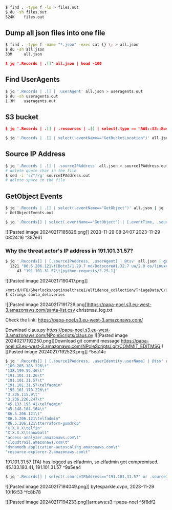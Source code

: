 ```bash
$ find . -type f -ls > files.out
$ du -sh files.out
524K    files.out
```
## Dump all json files into one file
```bash
$ find . -type f -name "*.json" -exec cat {} \; > all.json
$ du -sh all.json
33M     all.json
```

```json
$ jq '.Records | .[]' all.json | head -100
```

## Find UserAgents
```bash
$ jq '.Records | .[] | .userAgent' all.json > useragents.out
$ du -sh useragents.out
1.3M    useragents.out
```
## S3 bucket
```json
$ jq '.Records | .[] | .resources | .[] | select(.type == "AWS::S3::Bucket")' all.json | head -100
```

```bash
$ jq '.Records | .[] | select(.eventName=="GetBucketLocation")' all.json
```
## Source IP Address
```bash
$ jq '.Records | .[] | .sourceIPAddress' all.json > sourceIPAddress.out
# delete quote char in the file
$ sed -i 's/"//g' sourceIPAddress.out
# delete space in the file 
```
## GetObject Events
```bash
$ jq '.Records | .[] | select(.eventName=="GetObject")' all.json | jq -s 'sort_by(.eventTime)'
> GetObjectEvents.out

```
```bash
$ jq '.Records[] | select(.eventName=="GetObject") | [.eventTime, .sourceIPAddress, .userIdentity.arn, .eventName] | @tsv' all.json | sort | less
```
![[Pasted image 20240217185826.png]]
2023-11-29 08:24:07
2023-11-29 08:24:16 ^387e61

### Why the threat actor's IP address in 191.101.31.57?
```bash
$ jq '.Records[] | [.sourceIPAddress, .userAgent] | @tsv' all.json | grep python | uniq -c
  1321 "86.5.206.121\t[Boto3/1.29.7 md/Botocore#1.32.7 ua/2.0 os/linux#6.2.0-37-generic md/arch#x86_64 lang/python#3.10.12 md/pyimpl#CPython cfg/retry-mode#legacy Botocore/1.32.7]"
     43 "191.101.31.57\t[python-requests/2.25.1]"
```
![[Pasted image 20240217190417.png]]

```bash
/mnt/d/HTB/Sherlocks/optinseltrace1/elfidence_collection/TriageData/C/Users/Elfin/Appdata/Roaming/top-secret
$ strings santa_deliveries
```
![[Pasted image 20240217191726.png]]https://papa-noel.s3.eu-west-3.amazonaws.com/santa-list.csv
christmas_log.txt

Check the link: https://papa-noel.s3.eu-west-3.amazonaws.com/

Download claus.py
https://papa-noel.s3.eu-west-3.amazonaws.com/NPoleScripts/claus.py
![[Pasted image 20240217192250.png]]Download git commit message
https://papa-noel.s3.eu-west-3.amazonaws.com/NPoleScripts/.git/COMMIT_EDITMSG
![[Pasted image 20240217192523.png]] ^5ea14c

```bash
$ jq '.Records[] | [.sourceIPAddress, .userIdentity.userName] | @tsv' all.json | sort -u
"109.205.185.126\t"
"138.199.59.46\t"
"191.101.31.26\t"
"191.101.31.57\t"
"191.101.31.57\telfadmin"
"195.181.170.226\t"
"3.236.115.9\t"
"3.236.226.247\t"
"45.133.193.41\telfadmin"
"45.148.104.164\t"
"86.5.206.121\t"
"86.5.206.121\telfadmin"
"86.5.206.121\tterraform-gumdrop"
"X.X.X.X\telfin"
"X.X.X.X\tsnowball"
"access-analyzer.amazonaws.com\t"
"cloudtrail.amazonaws.com\t"
"dynamodb.application-autoscaling.amazonaws.com\t"
"resource-explorer-2.amazonaws.com\t"
```
191.101.31.57 (TA) has logged as elfadmin, so elfadmin got compromised.
45.133.193.41, 191.101.31.57 ^9a5ea4

```bash
$ jq '.Records[] | select(.sourceIPAddress=="191.101.31.57" or .sourceIPAddress=="45.133.193.41") | [.resources[].ARN, .eventTime]' all.json | less
```
![[Pasted image 20240217194049.png]]
bytesparkle.ovpn, 2023-11-29 10:16:53 ^fc8b78

![[Pasted image 20240217194233.png]]arn:aws:s3:::papa-noel ^5f8df2